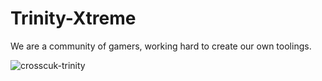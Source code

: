 # Trinity-Xtreme
We are a community of gamers, working hard to create our own toolings.

![crosscuk-trinity](https://github.com/user-attachments/assets/7e34ec16-af5e-46ab-88ac-fabc4ca19702)

